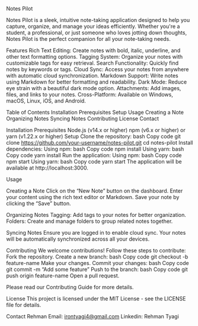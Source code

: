 Notes Pilot


Notes Pilot is a sleek, intuitive note-taking application designed to help you capture, organize, and manage your ideas efficiently. Whether you're a student, a professional, or just someone who loves jotting down thoughts, Notes Pilot is the perfect companion for all your note-taking needs.

Features
Rich Text Editing: Create notes with bold, italic, underline, and other text formatting options.
Tagging System: Organize your notes with customizable tags for easy retrieval.
Search Functionality: Quickly find notes by keywords or tags.
Cloud Sync: Access your notes from anywhere with automatic cloud synchronization.
Markdown Support: Write notes using Markdown for better formatting and readability.
Dark Mode: Reduce eye strain with a beautiful dark mode option.
Attachments: Add images, files, and links to your notes.
Cross-Platform: Available on Windows, macOS, Linux, iOS, and Android.

Table of Contents
Installation
Prerequisites
Setup
Usage
Creating a Note
Organizing Notes
Syncing Notes
Contributing
License
Contact

Installation
Prerequisites
Node.js (v14.x or higher)
npm (v6.x or higher) or yarn (v1.22.x or higher)
Setup
Clone the repository:
bash
Copy code
git clone https://github.com/your-username/notes-pilot.git
cd notes-pilot
Install dependencies:
Using npm:
bash
Copy code
npm install
Using yarn:
bash
Copy code
yarn install
Run the application:
Using npm:
bash
Copy code
npm start
Using yarn:
bash
Copy code
yarn start
The application will be available at http://localhost:3000.

Usage

Creating a Note
Click on the “New Note” button on the dashboard.
Enter your content using the rich text editor or Markdown.
Save your note by clicking the “Save” button.

Organizing Notes
Tagging: Add tags to your notes for better organization.
Folders: Create and manage folders to group related notes together.

Syncing Notes
Ensure you are logged in to enable cloud sync. Your notes will be automatically synchronized across all your devices.

Contributing
We welcome contributions! Follow these steps to contribute:
Fork the repository.
Create a new branch:
bash
Copy code
git checkout -b feature-name
Make your changes.
Commit your changes:
bash
Copy code
git commit -m “Add some feature”
Push to the branch:
bash
Copy code
git push origin feature-name
Open a pull request.

Please read our Contributing Guide for more details.

License
This project is licensed under the MIT License - see the LICENSE file for details.

Contact
Rehman
Email: irontyagi4@gmail.com
Linkedin: Rehman Tyagi
